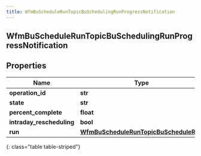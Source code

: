 ```yaml
---
title: WfmBuScheduleRunTopicBuSchedulingRunProgressNotification
---
```

## WfmBuScheduleRunTopicBuSchedulingRunProgressNotification

## Properties

|Name | Type | Description | Notes|
|------------ | ------------- | ------------- | -------------|
| **operation_id** | **str** |  | [optional] |
| **state** | **str** |  | [optional] |
| **percent_complete** | **float** |  | [optional] |
| **intraday_rescheduling** | **bool** |  | [optional] |
| **run** | [**WfmBuScheduleRunTopicBuScheduleRun**](WfmBuScheduleRunTopicBuScheduleRun.html) |  | [optional] |
{: class="table table-striped"}



